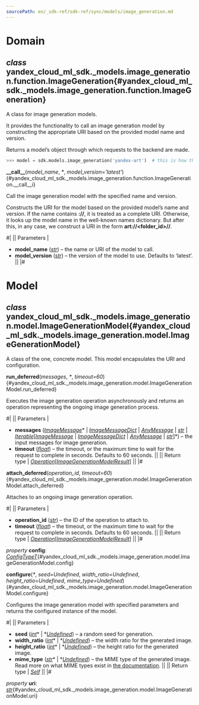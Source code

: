 ```yaml
---
sourcePath: en/_sdk-ref/sdk-ref/sync/models/image_generation.md
---
```

# Domain

## *class* yandex\_cloud\_ml\_sdk.\_models.image\_generation.function.**ImageGeneration**{#yandex_cloud_ml_sdk._models.image_generation.function.ImageGeneration}

A class for image generation models.

It provides the functionality to call an image generation model by constructing the appropriate URI based on the provided model name and version.

Returns a model’s object through which requests to the backend are made.

```python
>>> model = sdk.models.image_generation('yandex-art')  # this is how the model is created
```

**\_\_call\_\_**(*model\_name*, *<span title="Keyword-only parameters separator (PEP 3102)">\*</span>*, *model\_version='latest'*){#yandex_cloud_ml_sdk._models.image_generation.function.ImageGeneration.__call__i}

Call the image generation model with the specified name and version.

Constructs the URI for the model based on the provided model’s name and version. If the name contains **\://**, it is treated as a complete URI. Otherwise, it looks up the model name in the well-known names dictionary. But after this, in any case, we construct a URI in the form **art://<folder\_id>/<model>/<version>**.

#|
|| Parameters | 

- **model\_name** ([*str*](https://docs.python.org/3/library/stdtypes.html#str)) – the name or URI of the model to call.
- **model\_version** ([*str*](https://docs.python.org/3/library/stdtypes.html#str)) – the version of the model to use. Defaults to ‘latest’. ||
|#

# Model

## *class* yandex\_cloud\_ml\_sdk.\_models.image\_generation.model.**ImageGenerationModel**{#yandex_cloud_ml_sdk._models.image_generation.model.ImageGenerationModel}

A class of the one, concrete model. This model encapsulates the URI and configuration.

**run\_deferred**(*messages*, *<span title="Keyword-only parameters separator (PEP 3102)">\*</span>*, *timeout=60*){#yandex_cloud_ml_sdk._models.image_generation.model.ImageGenerationModel.run_deferred}

Executes the image generation operation asynchronously and returns an operation representing the ongoing image generation process.

#|
|| Parameters | 

- **messages** ([*ImageMessage*](../../types/message.md#yandex_cloud_ml_sdk._models.image_generation.message.ImageMessage)* \| *[*ImageMessageDict*](../../types/message.md#yandex_cloud_ml_sdk._models.image_generation.message.ImageMessageDict)* \| *[*AnyMessage*](../../types/message.md#yandex_cloud_ml_sdk._models.image_generation.message.AnyMessage)* \| *[*str*](https://docs.python.org/3/library/stdtypes.html#str)* \| *[*Iterable*](https://docs.python.org/3/library/typing.html#typing.Iterable)*[*[*ImageMessage*](../../types/message.md#yandex_cloud_ml_sdk._models.image_generation.message.ImageMessage)* \| *[*ImageMessageDict*](../../types/message.md#yandex_cloud_ml_sdk._models.image_generation.message.ImageMessageDict)* \| *[*AnyMessage*](../../types/message.md#yandex_cloud_ml_sdk._models.image_generation.message.AnyMessage)* \| *[*str*](https://docs.python.org/3/library/stdtypes.html#str)*]*) – the input messages for image generation.
- **timeout** ([*float*](https://docs.python.org/3/library/functions.html#float)) – the timeout, or the maximum time to wait for the request to complete in seconds. Defaults to 60 seconds. ||
|| Return type | [*Operation*](../../types/operation.md#yandex_cloud_ml_sdk._types.operation.Operation)[[*ImageGenerationModelResult*](../../types/model_results.md#yandex_cloud_ml_sdk._models.image_generation.result.ImageGenerationModelResult)] ||
|#

**attach\_deferred**(*operation\_id*, *timeout=60*){#yandex_cloud_ml_sdk._models.image_generation.model.ImageGenerationModel.attach_deferred}

Attaches to an ongoing image generation operation.

#|
|| Parameters | 

- **operation\_id** ([*str*](https://docs.python.org/3/library/stdtypes.html#str)) – the ID of the operation to attach to.
- **timeout** ([*float*](https://docs.python.org/3/library/functions.html#float)) – the timeout, or the maximum time to wait for the request to complete in seconds. Defaults to 60 seconds. ||
|| Return type | [*Operation*](../../types/operation.md#yandex_cloud_ml_sdk._types.operation.Operation)[[*ImageGenerationModelResult*](../../types/model_results.md#yandex_cloud_ml_sdk._models.image_generation.result.ImageGenerationModelResult)] ||
|#

*property* **config**\: *[ConfigTypeT](../../types/other.md#yandex_cloud_ml_sdk._types.model.ConfigTypeT)*{#yandex_cloud_ml_sdk._models.image_generation.model.ImageGenerationModel.config}

**configure**(*<span title="Keyword-only parameters separator (PEP 3102)">\*</span>*, *seed=Undefined*, *width\_ratio=Undefined*, *height\_ratio=Undefined*, *mime\_type=Undefined*){#yandex_cloud_ml_sdk._models.image_generation.model.ImageGenerationModel.configure}

Configures the image generation model with specified parameters and returns the configured instance of the model.

#|
|| Parameters | 

- **seed** ([*int*](https://docs.python.org/3/library/functions.html#int)* \| *[*Undefined*](../../types/other.md#yandex_cloud_ml_sdk._types.misc.Undefined)) – a random seed for generation.
- **width\_ratio** ([*int*](https://docs.python.org/3/library/functions.html#int)* \| *[*Undefined*](../../types/other.md#yandex_cloud_ml_sdk._types.misc.Undefined)) – the width ratio for the generated image.
- **height\_ratio** ([*int*](https://docs.python.org/3/library/functions.html#int)* \| *[*Undefined*](../../types/other.md#yandex_cloud_ml_sdk._types.misc.Undefined)) – the height ratio for the generated image.
- **mime\_type** ([*str*](https://docs.python.org/3/library/stdtypes.html#str)* \| *[*Undefined*](../../types/other.md#yandex_cloud_ml_sdk._types.misc.Undefined)) – the MIME type of the generated image. Read more on what MIME types exist in [the documentation](https://yandex.cloud/docs/foundation-models/image-generation/api-ref/ImageGenerationAsync/generate). ||
|| Return type | [*Self*](https://docs.python.org/3/library/typing.html#typing.Self) ||
|#

*property* **uri**\: *[str](https://docs.python.org/3/library/stdtypes.html#str)*{#yandex_cloud_ml_sdk._models.image_generation.model.ImageGenerationModel.uri}